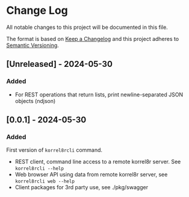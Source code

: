 # Change Log

All notable changes to this project will be documented in this file.

The format is based on [Keep a Changelog](http://keepachangelog.com/)
and this project adheres to [Semantic Versioning](http://semver.org/).

## [Unreleased] - 2024-05-30

### Added
- For REST operations that return lists, print newline-separated JSON objects (ndjson)

## [0.0.1] - 2024-05-30

### Added

First version of `korrel8rcli` command.
 - REST client, command line access to a remote korrel8r server. See `korrel8rcli --help`
 - Web browser API using data from remote korrel8r server, see `korrel8rcli web --help`
 - Client packages for 3rd party use, see ./pkg/swagger

